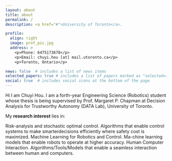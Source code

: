 ```yaml
---
layout: about
title: about
permalink: /
description: <a href="#">University of Toronto</a>. 

profile:
  align: right
  image: prof_pic.jpg
  address: >
    <p>Phone: 6475173678</p>
    <p>Email: chuyi.hou [at] mail.utoronto.ca</p>
    <p>Toronto, Ontario</p>

news: false  # includes a list of news items
selected_papers: true # includes a list of papers marked as "selected={true}"
social: true  # includes social icons at the bottom of the page
---
```


Hi I am Chuyi Hou. I am a forth-year Engineering Science (Robotics) student whose thesis is being supervised by Prof. Margaret P. Chapman at Decision Analysis for Trustworthy Autonomy (DATA Lab), University of Toronto.

My **research interest** lies in:

Risk-analysis and stochastic optimal control. Algorithms that enable control systems to make smarterdecisions efficiently where safety cost is maximized. Machine Learning for Robotics and Control. Ma-chine learning models that enable robots to operate at higher accuracy. Human Computer Interaction. Algorithms/Tools/Models that enable a seamless interaction between human and computers.



<!-- Write your biography here. Tell the world about yourself. Link to your favorite [subreddit](http://reddit.com){:target="\_blank"}. You can put a picture in, too. The code is already in, just name your picture `prof_pic.jpg` and put it in the `img/` folder.

Put your address / P.O. box / other info right below your picture. You can also disable any these elements by editing `profile` property of the YAML header of your `_pages/about.md`. Edit `_bibliography/papers.bib` and Jekyll will render your [publications page](/al-folio/publications/) automatically.

Link to your social media connections, too. This theme is set up to use [Font Awesome icons](http://fortawesome.github.io/Font-Awesome/){:target="\_blank"} and [Academicons](https://jpswalsh.github.io/academicons/){:target="\_blank"}, like the ones below. Add your Facebook, Twitter, LinkedIn, Google Scholar, or just disable all of them. -->
